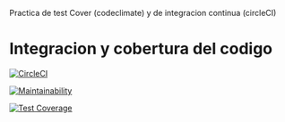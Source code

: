 Practica de test Cover (codeclimate) y de integracion continua (circleCI)
# Integracion y cobertura del codigo

[![CircleCI](https://dl.circleci.com/status-badge/img/gh/Carla-Sofia-Centeleghe/pruebaC1/tree/main.svg?style=svg)](https://dl.circleci.com/status-badge/redirect/gh/Carla-Sofia-Centeleghe/pruebaC1/tree/main)

[![Maintainability](https://api.codeclimate.com/v1/badges/6c4d5afd555147ce716b/maintainability)](https://codeclimate.com/github/Carla-Sofia-Centeleghe/pruebaC1/maintainability)


[![Test Coverage](https://api.codeclimate.com/v1/badges/6c4d5afd555147ce716b/test_coverage)](https://codeclimate.com/github/Carla-Sofia-Centeleghe/pruebaC1/test_coverage)
